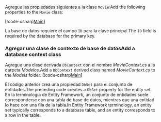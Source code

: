 <span data-ttu-id="36061-101">Agregue las propiedades siguientes a la clase `Movie`:</span><span class="sxs-lookup"><span data-stu-id="36061-101">Add the following properties to the `Movie` class:</span></span>

[!code-csharp[Main](../../tutorials/razor-pages/razor-pages-start/sample/RazorPagesMovie/Models/MovieNoEF.cs?name=snippet_MovieNoEF)]

<span data-ttu-id="36061-102">La base de datos requiere el campo `ID` para la clave principal.</span><span class="sxs-lookup"><span data-stu-id="36061-102">The `ID` field is required by the database for the primary key.</span></span>

<a name="dc"></a>
### <a name="add-a-database-context-class"></a><span data-ttu-id="36061-103">Agregar una clase de contexto de base de datos</span><span class="sxs-lookup"><span data-stu-id="36061-103">Add a database context class</span></span>

<span data-ttu-id="36061-104">Agregue una clase derivada `DbContext` con el nombre *MovieContext.cs* a la carpeta *Modelos*.</span><span class="sxs-lookup"><span data-stu-id="36061-104">Add a `DbContext` derived class named *MovieContext.cs* to the *Models* folder.</span></span>
[!code-csharp[Main](../../tutorials/razor-pages/razor-pages-start/snapshot_sample/RazorPagesMovie/Models/MovieContext.cs)]

<span data-ttu-id="36061-105">El código anterior crea una propiedad `DbSet` para el conjunto de entidades.</span><span class="sxs-lookup"><span data-stu-id="36061-105">The preceding code creates a `DbSet` property for the entity set.</span></span> <span data-ttu-id="36061-106">En la terminología de Entity Framework, un conjunto de entidades suele corresponderse con una tabla de base de datos, mientras que una entidad lo hace con una fila de la tabla.</span><span class="sxs-lookup"><span data-stu-id="36061-106">In Entity Framework terminology, an entity set typically corresponds to a database table, and an entity corresponds to a row in the table.</span></span>
